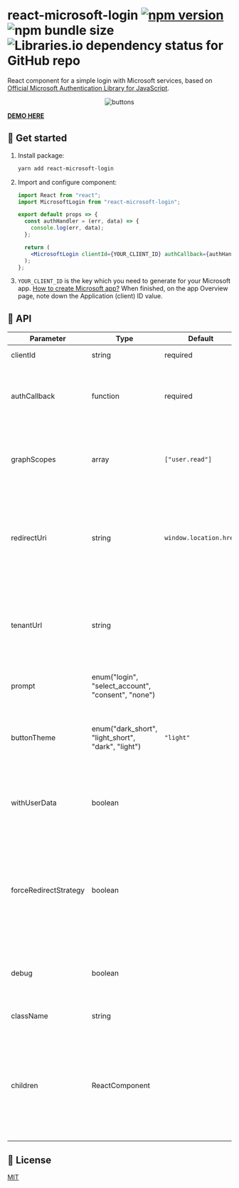 # react-microsoft-login [![npm version](http://img.shields.io/npm/v/react-microsoft-login.svg)](https://npmjs.org/package/react-microsoft-login) ![npm bundle size](https://img.shields.io/bundlephobia/minzip/react-microsoft-login) ![Libraries.io dependency status for GitHub repo](https://img.shields.io/librariesio/github/alexandrtovmach/react-microsoft-login)

React component for a simple login with Microsoft services, based on [Official Microsoft Authentication Library for JavaScript](https://github.com/AzureAD/microsoft-authentication-library-for-js).

<p align="center">
  <img src="https://user-images.githubusercontent.com/28801003/65941169-0cc1c000-e433-11e9-909d-bd97be8100b2.jpg" alt="buttons">
</p>

**[DEMO HERE](https://alexandrtovmach.github.io/react-microsoft-login/)**

## 🚀 Get started

1. Install package:
   ```sh
   yarn add react-microsoft-login
   ```
2. Import and configure component:

   ```jsx
   import React from "react";
   import MicrosoftLogin from "react-microsoft-login";

   export default props => {
     const authHandler = (err, data) => {
       console.log(err, data);
     };

     return (
       <MicrosoftLogin clientId={YOUR_CLIENT_ID} authCallback={authHandler} />
     );
   };
   ```

3. `YOUR_CLIENT_ID` is the key which you need to generate for your Microsoft app. [How to create Microsoft app?](https://docs.microsoft.com/en-us/azure/active-directory/develop/quickstart-v2-register-an-app) When finished, on the app Overview page, note down the Application (client) ID value.

## 📖 API

| Parameter             | Type                                               | Default                | Description                                                                                                                                                                                                           |
| --------------------- | -------------------------------------------------- | ---------------------- | --------------------------------------------------------------------------------------------------------------------------------------------------------------------------------------------------------------------- |
| clientId              | string                                             | required               | Application (client) ID                                                                                                                                                                                               |
| authCallback          | function                                           | required               | Callback function which takes two arguments `(error, authData)`                                                                                                                                                       |
| graphScopes           | array                                              | `["user.read"]`        | Array of Graph API permission names. [More about Graph API permissions](https://developer.microsoft.com/en-us/graph/docs/concepts/permissions_reference).                                                             |
| redirectUri           | string                                             | `window.location.href` | The redirect URI of the application, this should be same as the value in the application registration portal.                                                                                                         |
| tenantUrl             | string                                             |                        | A URL indicating a directory that MSAL can request tokens from. [More about MSAL tenant auth](https://github.com/AzureAD/microsoft-authentication-library-for-js/wiki/MSAL-basics).                                   |
| prompt                | enum("login", "select_account", "consent", "none") |                        | Specify custom [prompt behavior](https://docs.microsoft.com/en-us/azure/active-directory/develop/msal-js-prompt-behavior)                                                                                             |
| buttonTheme           | enum("dark_short", "light_short", "dark", "light") | `"light"`              | Theme for button style that based on [Official Microsoft brand design](https://docs.microsoft.com/en-us/azure/active-directory/develop/howto-add-branding-in-azure-ad-apps).                                          |
| withUserData          | boolean                                            |                        | Boolean flag to make an additional request to GraphAPI to get user data.                                                                                                                                              |
| forceRedirectStrategy | boolean                                            |                        | Boolean flag to force redirect login strategy for all browsers. This strategy used by default just for IE browsers to avoid issues.                                                                                   |
| debug                 | boolean                                            |                        | Boolean flag to enable detailed logs of authorization process.                                                                                                                                                        |
| className             | string                                             |                        | Additional class name string.                                                                                                                                                                                         |
| children              | ReactComponent                                     |                        | Alternative way to provide custom button element as a children prop instead of [Official Microsoft brand design](https://docs.microsoft.com/en-us/azure/active-directory/develop/howto-add-branding-in-azure-ad-apps) |

## 📝 License

[MIT](https://github.com/nishanths/license/blob/master/LICENSE)
